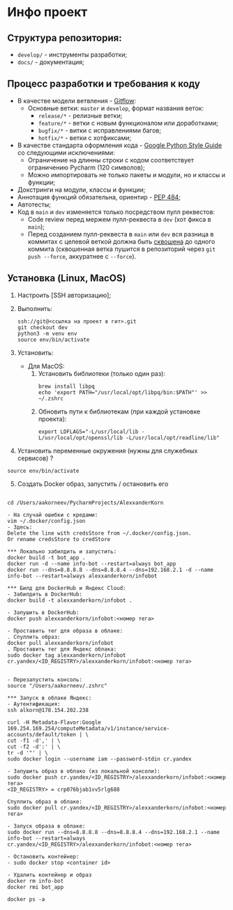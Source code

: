 # Инфо проект

## Структура репозитория:

* `develop/` - инструменты разработки;
* `docs/` - документация;

## Процесс разработки и требования к коду

* В качестве модели ветвления - [Gitflow](https://habr.com/ru/post/106912/):
    * Основные ветки: `master` и `develop`, формат названия веток:
        * `release/*` - релизные ветки;
        * `feature/*` - ветки с новым функционалом или доработками;
        * `bugfix/*` - витки с исправлениями багов;
        * `hotfix/*` - ветки с хотфиксами;
* В качестве стандарта оформления кода - [Google Python Style Guide](https://google.github.io/styleguide/pyguide.html)
  со следующими исключениями:
    * Ограничение на длинны строки с кодом соответствует ограничению Pycharm (120 символов);
    * Можно импортировать не только пакеты и модули, но и классы и функции;
* Докстринги на модули, классы и функции;
* Аннотация функций обязательна, ориентир - [PEP 484](https://www.python.org/dev/peps/pep-0484/);
* Автотесты;
* Код в `main` и `dev` изменяется только посредством пулл реквестов:
    * Code review перед мержем пулл-реквеста в `dev` (хот фикса в `main`);
    * Перед созданием пулл-реквеста в `main` или `dev` вся разница в коммитах с целевой веткой должна быть
        [сквошена](https://htmlacademy.ru/blog/boost/tools/how-to-squash-commits-and-why-it-is-needed) до одного коммита
        (сквошенная ветка пушится в репозиторий через `git push --force`, аккуратнее с `--force`).

## Установка (Linux, MacOS)

1. Настроить [SSH авторизацию];
   
2. Выполнить:
    ```
    ssh://git@<ссылка на проект в гит>.git
    git checkout dev
    python3 -m venv env
    source env/bin/activate
    ```

3. Установить:
    * Для MacOS:
        1. Установить библиотеки (только один раз):
            ```
            brew install libpq
            echo 'export PATH="/usr/local/opt/libpq/bin:$PATH"' >> ~/.zshrc
            
            ```
        2. Обновить пути к библиотекам (при каждой установке проекта):
            ```
            export LDFLAGS="-L/usr/local/lib -L/usr/local/opt/openssl/lib -L/usr/local/opt/readline/lib"
            ```

4. Установить переменные окружения (нужны для служебных сервисов) ?

```
source env/bin/activate

```

5. Создать Docker образ, запустить / остановить его

```

cd /Users/aakorneev/PycharmProjects/AlexxanderKorn 

- На случай ошибки с кредами:
vim ~/.docker/config.json 
- Здесь:
Delete the line with credsStore from ~/.docker/config.json.
Or rename credsStore to credStore

*** Локально забилдить и запустить:
docker build -t bot_app .
docker run -d --name info-bot --restart=always bot_app
docker run --dns=8.8.8.8 --dns=8.8.8.4 --dns=192.168.2.1 -d --name info-bot --restart=always alexxanderkorn/infobot

*** Билд для DockerHub и Яндекс Cloud:
- Забилдить в DockerHub:
docker build -t alexxanderkorn/infobot .

- Запушить в DockerHub:
docker push alexxanderkorn/infobot:<номер тега>

- Проставить тег для образа в облаке:
. Спуллить образ:
docker pull alexxanderkorn/infobot 
. Проставить тег для Яндекс облака:
sudo docker tag alexxanderkorn/infobot cr.yandex/<ID_REGISTRY>/alexxanderkorn/infobot:<номер тега>


- Перезапустить консоль:
source "/Users/aakorneev/.zshrc"

*** Запуск в облаке Яндекс:
- Аутентификация:
ssh alkorn@178.154.202.238

curl -H Metadata-Flavor:Google 169.254.169.254/computeMetadata/v1/instance/service-accounts/default/token | \
cut -f1 -d',' | \
cut -f2 -d':' | \
tr -d '"' | \
sudo docker login --username iam --password-stdin cr.yandex

- Запушить образ в облако (из локальной консоли):
sudo docker push cr.yandex/<ID_REGISTRY>/alexxanderkorn/infobot:<номер тега>
<ID_REGISTRY> = crp076bjab1vv5rlg688

Спуллить образ в облаке:
sudo docker pull cr.yandex/<ID_REGISTRY>/alexxanderkorn/infobot:<номер тега>

- Запуск образа в облаке:
sudo docker run --dns=8.8.8.8 --dns=8.8.8.4 --dns=192.168.2.1 --name info-bot --restart=always cr.yandex/<ID_REGISTRY>/alexxanderkorn/infobot:<номер тега>

- Остановить контейнер:
- sudo docker stop <container id>

- Удалить контейнер и образ
docker rm info-bot
docker rmi bot_app

docker ps -a
```